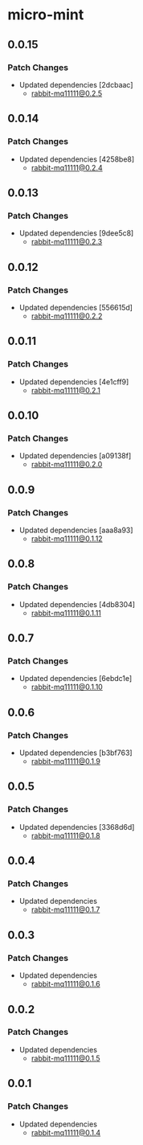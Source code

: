 # micro-mint

## 0.0.15

### Patch Changes

-   Updated dependencies [2dcbaac]
    -   rabbit-mq11111@0.2.5

## 0.0.14

### Patch Changes

-   Updated dependencies [4258be8]
    -   rabbit-mq11111@0.2.4

## 0.0.13

### Patch Changes

-   Updated dependencies [9dee5c8]
    -   rabbit-mq11111@0.2.3

## 0.0.12

### Patch Changes

-   Updated dependencies [556615d]
    -   rabbit-mq11111@0.2.2

## 0.0.11

### Patch Changes

-   Updated dependencies [4e1cff9]
    -   rabbit-mq11111@0.2.1

## 0.0.10

### Patch Changes

-   Updated dependencies [a09138f]
    -   rabbit-mq11111@0.2.0

## 0.0.9

### Patch Changes

-   Updated dependencies [aaa8a93]
    -   rabbit-mq11111@0.1.12

## 0.0.8

### Patch Changes

-   Updated dependencies [4db8304]
    -   rabbit-mq11111@0.1.11

## 0.0.7

### Patch Changes

-   Updated dependencies [6ebdc1e]
    -   rabbit-mq11111@0.1.10

## 0.0.6

### Patch Changes

-   Updated dependencies [b3bf763]
    -   rabbit-mq11111@0.1.9

## 0.0.5

### Patch Changes

-   Updated dependencies [3368d6d]
    -   rabbit-mq11111@0.1.8

## 0.0.4

### Patch Changes

-   Updated dependencies
    -   rabbit-mq11111@0.1.7

## 0.0.3

### Patch Changes

-   Updated dependencies
    -   rabbit-mq11111@0.1.6

## 0.0.2

### Patch Changes

-   Updated dependencies
    -   rabbit-mq11111@0.1.5

## 0.0.1

### Patch Changes

-   Updated dependencies
    -   rabbit-mq11111@0.1.4
